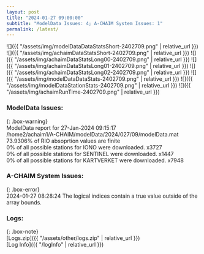 ```yaml
---
layout: post
title: "2024-01-27 09:00:00"
subtitle: "ModelData Issues: 4; A-CHAIM System Issues: 1"
permalink: /latest/
---
```


![]({{ "/assets/img/modelDataDataStatsShort-2402709.png" | relative_url }})
![]({{ "/assets/img/achaimDataStatsShort-2402709.png" | relative_url }})
![]({{ "/assets/img/achaimDataStatsLong00-2402709.png" | relative_url }})
![]({{ "/assets/img/achaimDataStatsLong01-2402709.png" | relative_url }})
![]({{ "/assets/img/achaimDataStatsLong02-2402709.png" | relative_url }})
![]({{ "/assets/img/modelDataDataStats-2402709.png" | relative_url }})
![]({{ "/assets/img/modelDataStationStats-2402709.png" | relative_url }})
![]({{ "/assets/img/achaimRunTime-2402709.png" | relative_url }})


### ModelData Issues:  
  
{: .box-warning}  
 ModelData report for 27-Jan-2024 09:15:17   
 /home2/achaim1/A-CHAIM/modelData/2024/027/09/modelData.mat   
 73.9306% of RIO absoprtion values are finite   
 0% of all possible stations for IONO were downloaded. x3727   
 0% of all possible stations for SENTINEL were downloaded. x1447   
 0% of all possible stations for KARTVERKET were downloaded. x7948   
  
### A-CHAIM System Issues:  
  
{: .box-error}  
2024-01-27 08:28:24 The logical indices contain a true value outside of the array bounds.  

### Logs:  
  
{: .box-note}  
[Logs.zip]({{ "/assets/other/logs.zip" | relative_url }})  
[Log Info]({{ "/logInfo" | relative_url }})  
